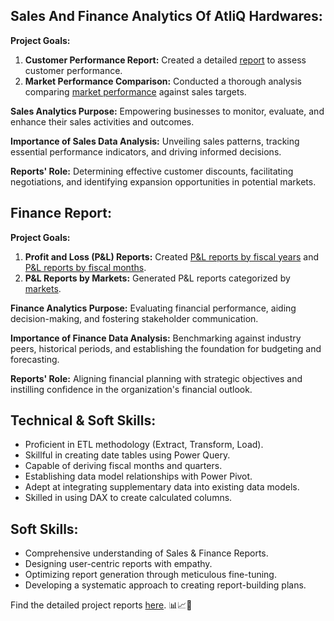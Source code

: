 ## Sales And Finance Analytics Of AtliQ Hardwares:

**Project Goals:**

1. **Customer Performance Report:** Created a detailed [report](https://github.com/srinathankolla/Excel-Sales-And-Finance-Analytics/blob/main/Customer%20Performance%20Report%20of%20AtliQ%20Hardwares.pdf) to assess customer performance.
2. **Market Performance Comparison:** Conducted a thorough analysis comparing [market performance](https://github.com/srinathankolla/Excel-Sales-And-Finance-Analytics/blob/main/Market%20Performance%20vs%20Target%20Report%20of%20AtliQ%20Hardwares.pdf) against sales targets.

**Sales Analytics Purpose:** Empowering businesses to monitor, evaluate, and enhance their sales activities and outcomes.

**Importance of Sales Data Analysis:** Unveiling sales patterns, tracking essential performance indicators, and driving informed decisions.

**Reports' Role:** Determining effective customer discounts, facilitating negotiations, and identifying expansion opportunities in potential markets.

## Finance Report:

**Project Goals:**

1. **Profit and Loss (P&L) Reports:** Created [P&L reports by fiscal years](https://github.com/srinathankolla/Excel-Sales-And-Finance-Analytics/blob/main/P%26L%20Statement%20By%20Fiscal%20Years.pdf) and [P&L reports by fiscal months](https://github.com/srinathankolla/Excel-Sales-And-Finance-Analytics/blob/main/P%26L%20Statement%20By%20Fiscal%20Months.pdf).
2. **P&L Reports by Markets:** Generated P&L reports categorized by [markets](https://github.com/srinathankolla/Excel-Sales-And-Finance-Analytics/blob/main/P%26L%20Statement%20By%20Markets.pdf).

**Finance Analytics Purpose:** Evaluating financial performance, aiding decision-making, and fostering stakeholder communication.

**Importance of Finance Data Analysis:** Benchmarking against industry peers, historical periods, and establishing the foundation for budgeting and forecasting.

**Reports' Role:** Aligning financial planning with strategic objectives and instilling confidence in the organization's financial outlook.

## Technical & Soft Skills:

- Proficient in ETL methodology (Extract, Transform, Load).
- Skillful in creating date tables using Power Query.
- Capable of deriving fiscal months and quarters.
- Establishing data model relationships with Power Pivot.
- Adept at integrating supplementary data into existing data models.
- Skilled in using DAX to create calculated columns.

## Soft Skills:

- Comprehensive understanding of Sales & Finance Reports.
- Designing user-centric reports with empathy.
- Optimizing report generation through meticulous fine-tuning.
- Developing a systematic approach to creating report-building plans.

Find the detailed project reports [here](https://github.com/srinathankolla/Excel-Sales-And-Finance-Analytics/tree/main). 📊📈📂
